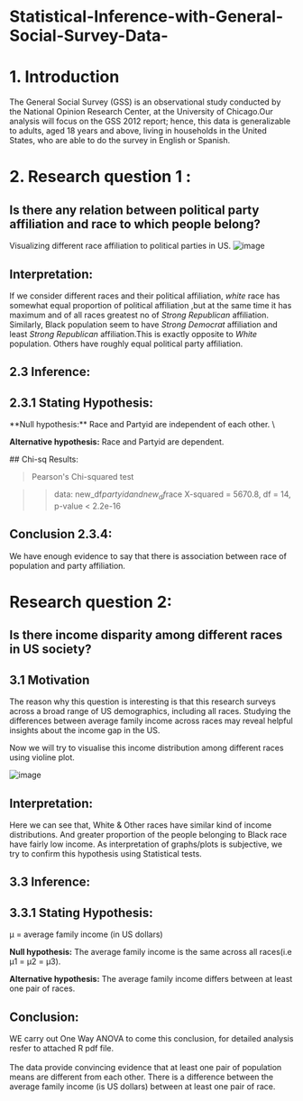 # Statistical-Inference-with-General-Social-Survey-Data-
# 1. Introduction
The General Social Survey (GSS) is an observational study conducted by the National Opinion Research Center, at the University of Chicago.Our analysis will focus on the GSS 2012 report; hence, this data is generalizable to adults, aged 18 years and above, living in households in the United States, who are able to do the survey in English or Spanish.

# 2. Research question 1 :
## Is there any relation between political party affiliation and race to which people belong?
 
Visualizing different race affiliation to political parties in US.
![image](https://user-images.githubusercontent.com/78009164/107667228-62f47380-6cb5-11eb-80c9-b65adb693897.png)

## Interpretation:
If we consider different races and their political affiliation, *white* race has somewhat equal proportion of political affiliation ,but at the same time it has maximum and of all races greatest no of *Strong Republican* affiliation.\
Similarly, Black population seem to  have *Strong Democrat* affiliation and least *Strong Republican* affiliation.This is exactly opposite to *White* population.
Others have roughly equal political party affiliation.

## 2.3 Inference:

## 2.3.1 Stating Hypothesis:
<div class="alert alert-block alert-info">
**Null hypothesis:** Race and Partyid are independent of each other. \

**Alternative hypothesis:** Race and Partyid are dependent.
</div>
## Chi-sq Results:

>Pearson's Chi-squared test

>> data:  new_df$partyid and new_df$race
>>X-squared = 5670.8, df = 14, p-value < 2.2e-16

## Conclusion 2.3.4:

We have enough evidence to say that there is association between race of population and party affiliation.


#  Research question 2:
## Is there income disparity among different races in US society?

## 3.1 Motivation

The reason why this question is interesting is that this research surveys across a broad range of US demographics, including all races. Studying the differences between average family income across races may reveal helpful insights about the income gap in the US.

Now we will try to visualise this income distribution among different races using violine plot.

![image](https://user-images.githubusercontent.com/78009164/107667287-73a4e980-6cb5-11eb-91c2-9e0e47fc84dc.png)

## Interpretation:
Here we can see that, White & Other races have similar kind of income distributions. And greater proportion of the people belonging to Black race have fairly low income. As interpretation of graphs/plots is subjective, we try to confirm this hypothesis using Statistical tests.


## 3.3 Inference:

## 3.3.1 Stating Hypothesis:

<div class="alert alert-block alert-info">
μ = average family income (in US dollars)

**Null hypothesis:** The average family income is the same across all races(i.e μ1 = μ2 = μ3).

**Alternative hypothesis:** The average family income differs between at least one pair of races.

</div>


## Conclusion:
 WE carry out One Way ANOVA to come this conclusion, for detailed analysis resfer to attached R pdf file.\
 \
The data provide convincing evidence that at least one pair of population means are different from each other. There is a difference between the average family income (is US dollars) between at least one pair of race.
